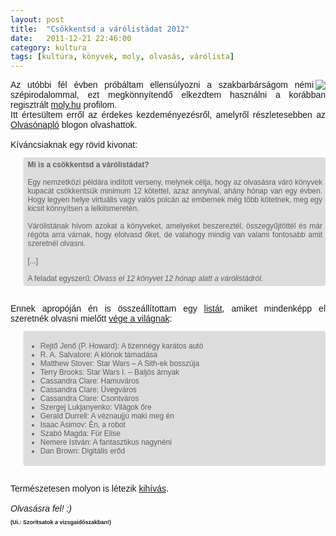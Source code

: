 ```yaml
---
layout: post
title:  "Csökkentsd a várólistádat 2012"
date:   2011-12-21 22:46:00
category: kultura
tags: [kultúra, könyvek, moly, olvasás, várólista]
---
```


<div style="text-align: justify; font-family: Arial, Helvetica, sans-serif;">
<a href="http://olvasonaplo.freeblog.hu/archives/2011/12/12/Csokkentsd_a_varolistadat_2012/" imageanchor="1"><img align="right" border="0" src="http://olvasonaplo.freeblog.hu/files/2011/12/kicsivarolista2012.jpg" /></a>Az utóbbi fél évben próbáltam ellensúlyozni a szakbarbárságom némi szépirodalommal, ezt megkönnyítendő elkezdtem használni a korábban regisztrált <a href="http://moly.hu/tagok/vbalazs">moly.hu</a> profilom.
<br />
Itt értesültem erről az érdekes kezdeményezésről, amelyről részletesebben az <a href="http://olvasonaplo.freeblog.hu/archives/2011/12/12/Csokkentsd_a_varolistadat_2012/">Olvasónapló</a> blogon olvashattok.
<br /><br />
Kíváncsiaknak egy rövid kivonat:
<br />
<blockquote style="font-size: 12px; background-color: #DDD; padding: 5px; moz-border-radius: 4px; -webkit-border-radius: 4px;">
<b>Mi is a csökkentsd a várólistádat?</b>
<br /><br />
Egy nemzetközi példára indított verseny, melynek célja, hogy az olvasásra váró könyvek kupacát csökkentsük minimum 12 kötettel, azaz annyival, ahány hónap van egy évben. Hogy legyen helye virtuális vagy valós polcán az embernek még több kötetnek, meg egy kicsit könnyítsen a lelkiismeretén.
<br /><br />
Várólistának hívom azokat a könyveket, amelyeket beszereztél, összegyűjtöttél és már régóta arra várnak, hogy elolvasd őket, de valahogy mindig van valami fontosabb amit szeretnél olvasni.
<br /><br />
[...]
<br /><br />
A feladat egyszerű: <i>Olvass el 12 könyvet 12 hónap alatt a várólistádról.</i>
</blockquote>
<br/>
Ennek apropóján én is összeállítottam egy <a href="http://moly.hu/polcok/csokkentsd-a-varolistadat-2012-40">listát</a>, amiket mindenképp el szeretnék olvasni mielőtt <a href="http://www.idokep.hu/hirek/2012-vilagvege-visszaszamlalas">vége a világnak</a>:
<blockquote style="font-size: 12px; background-color: #DDD; padding: 5px; moz-border-radius: 4px; -webkit-border-radius: 4px;">
<ul>
<li>Rejtő Jenő (P. Howard): A tizennégy karátos autó</li>
<li>R. A. Salvatore: A klónok támadása</li>
<li>Matthew Stover: Star Wars – A Sith-ek bosszúja</li>
<li>Terry Brooks: Star Wars I. – Baljós árnyak</li>
<li>Cassandra Clare: Hamuváros</li>
<li>Cassandra Clare: Üvegváros </li>
<li>Cassandra Clare: Csontváros</li>
<li>Szergej Lukjanyenko: Világok őre</li>
<li>Gerald Durrell: A véznaujjú maki meg én</li>
<li>Isaac Asimov: Én, a robot</li>
<li>Szabó Magda: Für Elise</li>
<li>Nemere István: A fantasztikus nagynéni</li>
<li>Dan Brown: Digitális erőd</li>
</ul>
</blockquote>
<br/>
Természetesen molyon is létezik <a href="http://moly.hu/kihivasok/csokkentsd-a-varolistadat-2012">kihívás</a>.
<br/><br/>
<i>Olvasásra fel! :)</i>
<br/>
<p style="font-size: 9px; font-decoration: italic;"><b>(Ui.: Szorítsatok a vizsgaidőszakban!)</b></p>
</div>
